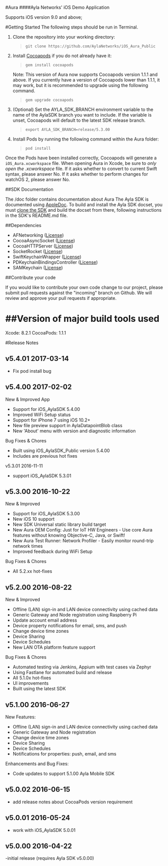 #Aura
####Ayla Networks' iOS Demo Application

Supports iOS version 9.0 and above;   

#Getting Started
The following steps should be run in Terminal.

1. Clone the repository into your working directory:

    >```git clone https://github.com/AylaNetworks/iOS_Aura_Public```
    
2.  Install [Cocoapods](https://cocoapods.org) if you do not already have it: 

    >```gem install cocoapods```

    Note: This version of Aura now supports Cocoapods version 1.1.1 and above. If you currently have a version of Cocoapods lower than 1.1.1, it may work, but it is recommended to upgrade using the following command.
    >```gem upgrade cocoapods```
 
3. (Optional) Set the AYLA_SDK_BRANCH environment variable to the name of the AylaSDK branch you want to include. If the variable is unset, Cocoapods will default to the latest SDK release branch.

    >```export AYLA_SDK_BRANCH=release/5.3.00```
    
4. Install Pods by running the following command within the Aura folder:

    >```pod install```
    
Once the Pods have been installed correctly, Cocoapods will generate a `iOS_Aura.xcworkspace` file.
When opening Aura in Xcode, be sure to _only open the .xcworkspace_ file. If it asks whether to convert to current Swift syntax, please answer No. If it asks whether to perform changes for watchOS 2, please answer No.

##SDK Documentation

The /doc folder contains documentation about Aura
The Ayla SDK is documented using [AppleDoc](https://github.com/tomaz/appledoc/).  To build and install the Ayla SDK docset, you must [clone the SDK](https://github.com/AylaNetworks/iOS_AylaSDK_Public.git) and build the docset from there, following instructions in the SDK's README.md file.

##Dependencies

- AFNetworking ([License](https://github.com/AFNetworking/AFNetworking/blob/master/LICENSE))
- CocoaAsyncSocket ([License](https://github.com/robbiehanson/CocoaAsyncSocket/wiki/License))
- CocoaHTTPServer ([License](https://github.com/robbiehanson/CocoaHTTPServer/blob/master/LICENSE.txt))
- SocketRocket ([License](https://github.com/square/SocketRocket/blob/master/LICENSE))
- SwiftKeychainWrapper ([License](https://github.com/jrendel/SwiftKeychainWrapper/blob/develop/LICENSE))
- PDKeychainBindingsController ([License](https://github.com/carlbrown/PDKeychainBindingsController/blob/master/LICENSE))
- SAMKeychain ([License](https://github.com/soffes/SAMKeychain/blob/master/LICENSE))

##Contribute your code

If you would like to contribute your own code change to our project, please submit pull requests against the "incoming" branch on Github. We will review and approve your pull requests if appropriate.

##Version of major build tools used
===================================
Xcode: 8.2.1
CocoaPods: 1.1.1

#Release Notes

v5.4.01     2017-03-14
-------
- Fix pod install bug

v5.4.00     2017-02-02
-------
New & Improved App
- Support for iOS_AylaSDK 5.4.00
- Improved WiFi Setup status
- Support for iPhone 7 using iOS 10.2+
- New file preview support in AylaDatapointBlob class
- New 'About' menu with version and diagnostic information

Bug Fixes & Chores
- Built using iOS_AylaSDK_Public version 5.4.00
- Includes are previous hot fixes

v5.3.01     2016-11-11
- support iOS_AylaSDK 5.3.01

v5.3.00     2016-10-22
------
New & Improved
- Support for iOS_AylaSDK 5.3.00
- New iOS 10 support
- New SDK Universal static library build target
- New Aura OEM Config: Just for IoT HW Engineers - Use core Aura features without knowing Objective-C, Java, or Swift!
- New Aura Test Runner: Network Profiler - Easily monitor round-trip network times
- Improved feedback during WiFi Setup

Bug Fixes & Chores
- All 5.2.xx hot-fixes

v5.2.00    2016-08-22
------
New & Improved
- Offline (LAN) sign-in and LAN device connectivity using cached data
- Generic Gateway and Node registration using Raspberry Pi
- Update account email address
- Device property notifications for email, sms, and push
- Change device time zones
- Device Sharing
- Device Schedules
- New LAN OTA platform feature support

Bug Fixes & Chores
- Automated testing via Jenkins, Appium with test cases via Zephyr
- Using Fastlane for automated build and release
- All 5.1.0x hot-fixes
- UI improvements
- Built using the latest SDK

v5.1.00    2016-06-27
------
New Features:
- Offline (LAN) sign-in and LAN device connectivity using cached data
- Generic Gateway and Node registration
- Change device time zones
- Device Sharing
- Device Schedules
- Notifications for properties: push, email, and sms

Enhancements and Bug Fixes:
- Code updates to support 5.1.00 Ayla Mobile SDK

v5.0.02    2016-06-15
------
- add release notes about CocoaPods version requirement

v5.0.01    2016-05-24
------
- work with iOS_AylaSDK 5.0.01

v5.0.00    2016-04-22
------
-initial release (requires Ayla SDK v5.0.00)
